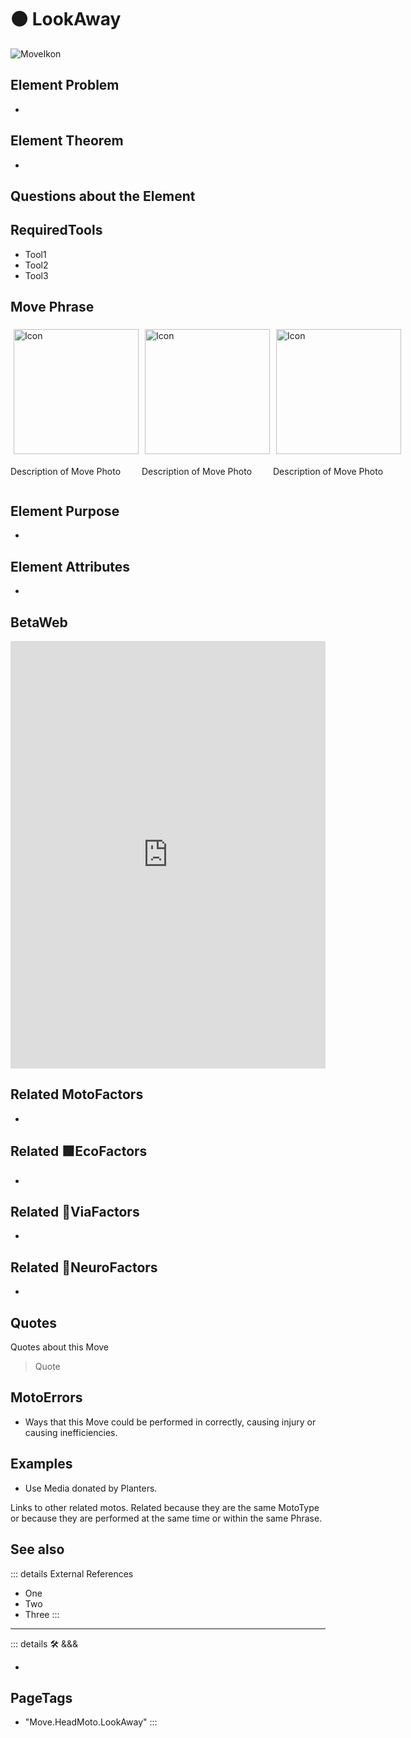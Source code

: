 
# 🟠 <move>LookAway</move>

![MoveIkon](/Move/Move_Ikon.png)

## Element Problem

-

## Element Theorem

-

## Questions about the Element

## RequiredTools

- Tool1
- Tool2
- Tool3

## <move>Move Phrase</move>

<div style="display: flex">
    <div>
        <img style="margin: 5px" height="200" width="200" alt="Icon" src="/Move/Moto_Icon.png"/>
        <p>Description of Move Photo</p>
    </div>
    <div>
        <img style="margin: 5px" height="200" width="200" alt="Icon" src="/Move/Moto_Icon.png"/>
        <p>Description of Move Photo</p>
    </div>
    <div>
        <img style="margin: 5px" height="200" width="200" alt="Icon" src="/Move/Moto_Icon.png"/>
        <p>Description of Move Photo</p>
    </div>
</div>

## Element Purpose

-

## Element Attributes

-

## BetaWeb

<iframe
    width="100%"
    height="684"
    frameborder="0"
    src="https://observablehq.com/embed/@d3/force-directed-graph/2?cells=chart"
></iframe>

## Related <move>MotoFactors</move>

-

## Related 🟩<eko>EcoFactors</eko>

-

## Related 🔻<via>ViaFactors</via>

-

## Related 💜<psike>NeuroFactors</psike>

-  

## Quotes

Quotes about this Move

> Quote

## MotoErrors

- Ways that this Move could be performed in correctly, causing injury or causing inefficiencies.

## Examples

- Use Media donated by Planters.

Links to other related motos. Related because they are the same MotoType or because they are performed at the same time or within the same Phrase.

## See also

::: details External References

- One
- Two
- Three
:::

---

<!-- =================================================== -->
<!-- =================================================== -->
<!-- =================================================== -->
<!-- =================================================== -->
<!-- =================================================== -->
::: details 🛠 <dev>&&&</dev>



-



<h2>PageTags</h2>

- "Move.HeadMoto.LookAway"
:::
